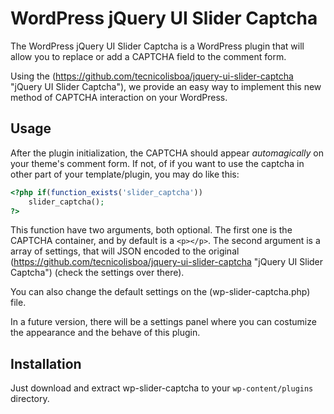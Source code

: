 WordPress jQuery UI Slider Captcha
===========================

The WordPress jQuery UI Slider Captcha is a WordPress plugin that will allow you to replace or add a CAPTCHA field to the comment form.

Using the (https://github.com/tecnicolisboa/jquery-ui-slider-captcha "jQuery UI Slider Captcha"), we provide an easy way to implement this new method of CAPTCHA interaction on your WordPress.

## Usage

After the plugin initialization, the CAPTCHA should appear *automagically* on your theme's comment form. If not, of if you want to use the captcha in other part of your template/plugin, you may do like this:

```php
<?php if(function_exists('slider_captcha'))
	slider_captcha();
?>
```

This function have two arguments, both optional. The first one is the CAPTCHA container, and by default is a `<p></p>`. The second argument is a array of settings, that will JSON encoded to the original (https://github.com/tecnicolisboa/jquery-ui-slider-captcha "jQuery UI Slider Captcha") (check the settings over there).

You can also change the default settings on the (wp-slider-captcha.php) file.

In a future version, there will be a settings panel where you can costumize the appearance and the behave of this plugin.

## Installation

Just download and extract wp-slider-captcha to your `wp-content/plugins` directory.

